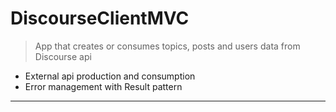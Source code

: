 # DiscourseClientMVC

> App that creates or consumes topics, posts and users data from Discourse api

- External api production and consumption
- Error management with Result pattern

--------
